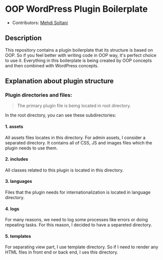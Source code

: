 # OOP WordPress Plugin Boilerplate

* Contributors: [Mehdi Soltani](https://wpwebmaster.ir/author/mehdi-soltani/)

## Description

This repository contains a plugin boilerplate that its structure is based on OOP.
So if you feel better with writing code in OOP way, it's perfect choice to use it.
Everything in this boilerplate is being created by OOP concepts and then combined with WordPress concepts.
 

## Explanation about plugin structure

### Plugin directories and files:

> The primary plugin file is being located in root directory.
 
In the root directory, you can see these subdirectories:

#### 1. assets
All assets files locates in this directory. For admin assets, I consider a separated directory.
It contains all of CSS, JS and images files which the plugin needs to use them. 

#### 2. includes
All classes related to this plugin is located in this directory. 

#### 3. languages
Files that the plugin needs for internationalization is located in language directory.

#### 4. logs
For many reasons, we need to log some processes like errors or doing repeating tasks.
For this reason, I decided to have a separeted directory. 

#### 5. templates
For separating view part, I use template directory. So if I need to render any HTML files in front end or back end, I ues this directory.





